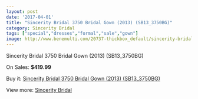 ```yaml
---
layout: post
date: '2017-04-01'
title: "Sincerity Bridal 3750 Bridal Gown (2013) (SB13_3750BG)"
category: Sincerity Bridal
tags: ["special","dresses","formal","sale","gown"]
image: http://www.benemulti.com/20737-thickbox_default/sincerity-bridal-3750-bridal-gown-2013-sb133750bg.jpg
---
```

Sincerity Bridal 3750 Bridal Gown (2013) (SB13_3750BG)

On Sales: **$419.99**
<a href="https://www.benemulti.com/en/sincerity-bridal/7776-sincerity-bridal-3750-bridal-gown-2013-sb133750bg.html"><amp-img layout="responsive" width="600" height="600" src="//www.benemulti.com/20737-thickbox_default/sincerity-bridal-3750-bridal-gown-2013-sb133750bg.jpg" alt="Sincerity Bridal 3750 Bridal Gown (2013) (SB13_3750BG) 0" /></a>
<a href="https://www.benemulti.com/en/sincerity-bridal/7776-sincerity-bridal-3750-bridal-gown-2013-sb133750bg.html"><amp-img layout="responsive" width="600" height="600" src="//www.benemulti.com/20739-thickbox_default/sincerity-bridal-3750-bridal-gown-2013-sb133750bg.jpg" alt="Sincerity Bridal 3750 Bridal Gown (2013) (SB13_3750BG) 1" /></a>
<a href="https://www.benemulti.com/en/sincerity-bridal/7776-sincerity-bridal-3750-bridal-gown-2013-sb133750bg.html"><amp-img layout="responsive" width="600" height="600" src="//www.benemulti.com/20738-thickbox_default/sincerity-bridal-3750-bridal-gown-2013-sb133750bg.jpg" alt="Sincerity Bridal 3750 Bridal Gown (2013) (SB13_3750BG) 2" /></a>

Buy it: [Sincerity Bridal 3750 Bridal Gown (2013) (SB13_3750BG)](https://www.benemulti.com/en/sincerity-bridal/7776-sincerity-bridal-3750-bridal-gown-2013-sb133750bg.html "Sincerity Bridal 3750 Bridal Gown (2013) (SB13_3750BG)")

View more: [Sincerity Bridal](https://www.benemulti.com/en/63-sincerity-bridal "Sincerity Bridal")